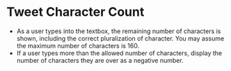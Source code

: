 # Tweet Character Count
* As a user types into the textbox, the remaining number of characters is shown, including the correct pluralization of character. You may assume the maximum number of characters is 160.
* If a user types more than the allowed number of characters, display the number of characters they are over as a negative number.